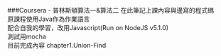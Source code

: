 ###Coursera - 普林斯頓算法一&算法二
在此筆記上課內容與邊寫的程式碼  
原課程使用Java作為作業語言  
配合自我的學習，改用Javascript(Run on NodeJS v5.1.0)  
測試用mocha  
目前完成內容
chapter1.Union-Find  
